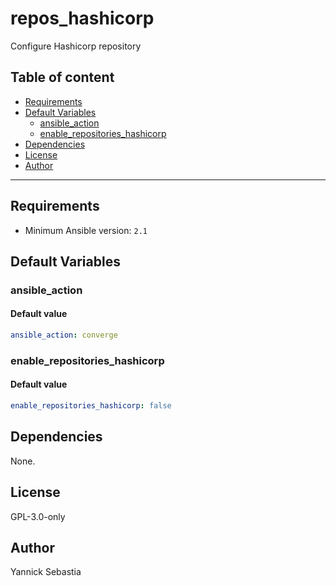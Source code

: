 # repos_hashicorp

Configure Hashicorp repository

## Table of content

- [Requirements](#requirements)
- [Default Variables](#default-variables)
  - [ansible_action](#ansible_action)
  - [enable_repositories_hashicorp](#enable_repositories_hashicorp)
- [Dependencies](#dependencies)
- [License](#license)
- [Author](#author)

---

## Requirements

- Minimum Ansible version: `2.1`

## Default Variables

### ansible_action

#### Default value

```YAML
ansible_action: converge
```

### enable_repositories_hashicorp

#### Default value

```YAML
enable_repositories_hashicorp: false
```



## Dependencies

None.

## License

GPL-3.0-only

## Author

Yannick Sebastia
